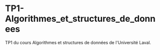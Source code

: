 # TP1-Algorithmes_et_structures_de_donnees
TP1 du cours Algorithmes et structures de données de l'Université Laval. 
